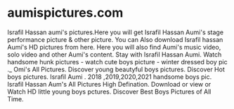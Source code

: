 # aumispictures.com
Israfil Hassan aumi's pictures.Here you will get Israfil Hassan Aumi's stage performance picture &amp; other picture. You can Also download Israfil hassan Aumi's HD pictures from here. Here you will also find Aumi's music video, solo video and other Aumi's content. Stay with Israfil Hassan Aumi. Watch handsome hunk pictures - watch cute boys picture - winter dressed boy pic ._ Omi's All Pictures. Discover young beautyful boys pictures. Discover Hot boys pictures. Israfil Aumi . 2018 ,2019,2020,2021 handsome boys pic. Israfil Hassan Aum's All Pictures High Defination. Download or view or Watch HD little young boys pctures. Discover Best Boys Pictures of All Time. 
